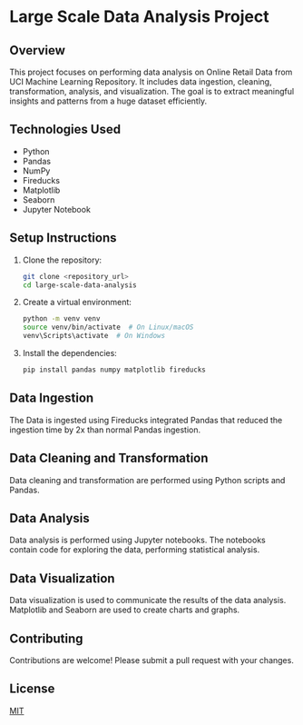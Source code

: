 # Large Scale Data Analysis Project

## Overview

This project focuses on performing data analysis on Online Retail Data from UCI Machine Learning Repository. It includes data ingestion, cleaning, transformation, analysis, and visualization. The goal is to extract meaningful insights and patterns from a huge dataset efficiently.

## Technologies Used

-   Python
-   Pandas
-   NumPy
-   Fireducks
-   Matplotlib
-   Seaborn
-   Jupyter Notebook

## Setup Instructions

1.  Clone the repository:

    ```bash
    git clone <repository_url>
    cd large-scale-data-analysis
    ```

2.  Create a virtual environment:

    ```bash
    python -m venv venv
    source venv/bin/activate  # On Linux/macOS
    venv\Scripts\activate  # On Windows
    ```

3.  Install the dependencies:

    ```bash
    pip install pandas numpy matplotlib fireducks
    ```

## Data Ingestion

The Data is ingested using Fireducks integrated Pandas that reduced the ingestion time by 2x than normal Pandas ingestion.

## Data Cleaning and Transformation

Data cleaning and transformation are performed using Python scripts and Pandas. 

## Data Analysis

Data analysis is performed using Jupyter notebooks. The notebooks contain code for exploring the data, performing statistical analysis.

## Data Visualization

Data visualization is used to communicate the results of the data analysis. Matplotlib and Seaborn are used to create charts and graphs.

## Contributing

Contributions are welcome! Please submit a pull request with your changes.

## License

[MIT](LICENSE)

